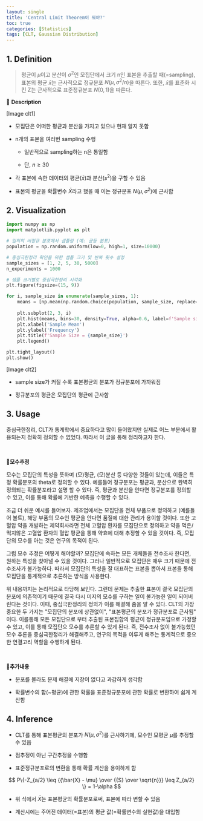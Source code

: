 ```yaml
---
layout: single
title: 'Central Limit Theorem이 뭐야?'
toc: true
categories: [Statistics]
tags: [CLT, Gaussian Distribution]
---
```




## 1. Definition

> 평균이 $\mu$이고 분산이 $\sigma^2$인 모집단에서 크기 n인 표본을 추출할 때(=sampling), 표본의 평균 $\bar{x}$는 근사적으로 정규분포 $N(\mu, \sigma^2/n)$을 따른다. 또한, $\bar{x}$를 표준화 시킨 Z는 근사적으로 표준정규분포 $N(0,1)$을 따른다.



📍 **Description**

[Image clt1]

- 모집단은 어떠한 평균과 분산을 가지고 있으나 현재 알지 못함

- n개의 표본을 여러번 sampling 수행
  
  - 일반적으로 sampling하는 n은 통일함
  
  - 단, $n \geq 30$

- 각 표본에 속한 데이터의 평균$(\bar{x})$과 분산$(s^2)$을 구할 수 있음

- 표본의 평균을 확률변수 $\bar{X}$라고 했을 때 이는 정규분포 $N(\mu, \sigma^2)$에 근사함



## 2. Visualization

```python
import numpy as np
import matplotlib.pyplot as plt

# 임의의 비정규 분포에서 샘플링 (예: 균등 분포)
population = np.random.uniform(low=0, high=1, size=10000)

# 중심극한정리 확인을 위한 샘플 크기 및 반복 횟수 설정
sample_sizes = [1, 2, 5, 30, 5000]
n_experiments = 1000

# 샘플 크기별로 중심극한정리 시각화
plt.figure(figsize=(15, 9))

for i, sample_size in enumerate(sample_sizes, 1):
    means = [np.mean(np.random.choice(population, sample_size, replace=True)) for _ in range(n_experiments)]
    
    plt.subplot(2, 3, i)
    plt.hist(means, bins=30, density=True, alpha=0.6, label=f'Sample size = {sample_size}')
    plt.xlabel('Sample Mean')
    plt.ylabel('Frequency')
    plt.title(f'Sample Size = {sample_size}')
    plt.legend()

plt.tight_layout()
plt.show()
```

[Image clt2]

- sample size가 커질 수록 표본평균의 분포가 정규분포에 가까워짐

- 정규분포의 평균은 모집단의 평균에 근사함



## 3. Usage

중심극한정리, CLT가 통계학에서 중요하다고 많이 들어왔지만 실제로 어느 부분에서 활용되는지 정확히 정의할 수 없었다. 따라서 이 글을 통해 정리하고자 한다.

<br>

📍**모수추정**

모수는 모집단의 특성을 뜻하며 (모)평균, (모)분산 등 다양한 것들이 있는데, 이들은 특정 확률분포의 theta로 정의할 수 있다. 예를들어 정규분포는 평균과, 분산으로 완벽히 정의되는 확률분포라고 설명 할 수 있다. 즉, 평균과 분산을 안다면 정규분포를 정의할 수 있고, 이를 통해 확률에 기반한 예측을 수행할 수 있다. 

조금 더 쉬운 예시를 들어보자. 제조업에서는 모집단을 전체 부품으로 정의하고 (예를들어 볼트), 해당 부품의 모수인 평균을 안다면 품질에 대한 관리가 용이할 것이다. 또한 고혈압 약을 개발하는 제약회사라면 전체 고혈압 환자를 모집단으로 정의하고 약을 먹은/ 먹지않은 고혈압 환자의 혈압 평균을 통해 약효에 대해 추정할 수 있을 것이다. 즉, 모집단의 모수를 아는 것은 연구의 목적이 된다.

그럼 모수 추정은 어떻게 해야할까? 모집단에 속하는 모든 개체들을 전수조사 한다면, 원하는 특성을 찾아낼 수 있을 것이다. 그러나 일반적으로 모집단은 매우 크기 때문에 전수조사가 불가능하다. 따라서 모집단의 특성을 잘 대표하는 표본을 뽑아서 표본을 통해 모집단을 통계적으로 추론하는 방식을 사용한다.

위 내용까지는 논리적으로 타당해 보인다. 그런데 문제는 추출한 표본이 결국 모집단의 분포에 의존적이기 때문에 결국 다시 미지의 모수를 구하는 일이 불가능한 일이 되어버린다는 것이다. 이때, 중심극한정리의 정의가 이를 해결해 줌을 알 수 있다. CLT의 가장 중요한 두 가지는 "모집단의 분포에 상관없이", "표본평균의 분포가 정규분포로 근사됨" 이다. 이를통해 모든 모집단으로 부터 추출된 표본집합의 평균이 정규분포임으로 가정할 수 있고, 이를 통해 모집단으 모수를 추론할 수 있게 된다. 즉, 전수조사 없이 불가능했던 모수 추론을 중심극한정리가 해결해주고, 연구의 목적을 이루게 해주는 통계적으로 중요한 연결고리 역할을 수행하게 된다.

<br>

📍**추가내용**

- 분포를 몰라도 문제 해결에 지장이 없다고 과감하게 생각함

- 확률변수의 합(~평균)에 관한 확률을 표준정규분포에 관한 확률로 변환하여 쉽게 계산함



## 4. Inference

- CLT를 통해 표본평균의 분포가 $N(\mu, \sigma^2)$를 근사하기에, 모수인 모평균 $\mu$를 추정할 수 있음

- 점추정이 아닌 구간추정을 수행함

- 표준정규분포로의 변환을 통해 확률 계산을 용이하게 함

$$
P\{-Z_{a/2} \leq {{\bar{X} - \mu} \over {{S} \over \sqrt{n}}} \leq Z_{a/2}  \} = 1-\alpha
$$

- 위 식에서 $\bar{X}$는 표본평균의 확률분포로써, 표본에 따라 변할 수 있음

- 계산시에는 주어진 데이터(=표본)의 평균 값(=확률변수의 실현값)을 대입함






